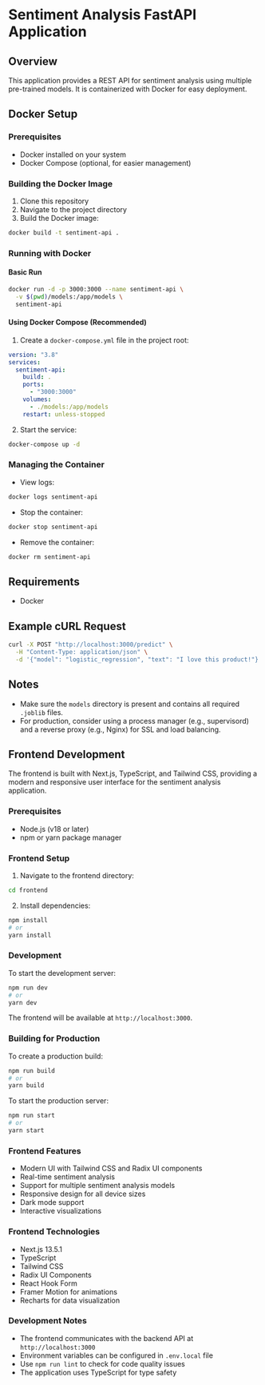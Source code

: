 # Sentiment Analysis FastAPI Application

## Overview

This application provides a REST API for sentiment analysis using multiple pre-trained models. It is containerized with Docker for easy deployment.

## Docker Setup

### Prerequisites

- Docker installed on your system
- Docker Compose (optional, for easier management)

### Building the Docker Image

1. Clone this repository
2. Navigate to the project directory
3. Build the Docker image:

```sh
docker build -t sentiment-api .
```

### Running with Docker

#### Basic Run

```sh
docker run -d -p 3000:3000 --name sentiment-api \
  -v $(pwd)/models:/app/models \
  sentiment-api
```

#### Using Docker Compose (Recommended)

1. Create a `docker-compose.yml` file in the project root:

```yaml
version: "3.8"
services:
  sentiment-api:
    build: .
    ports:
      - "3000:3000"
    volumes:
      - ./models:/app/models
    restart: unless-stopped
```

2. Start the service:

```sh
docker-compose up -d
```

### Managing the Container

- View logs:

```sh
docker logs sentiment-api
```

- Stop the container:

```sh
docker stop sentiment-api
```

- Remove the container:

```sh
docker rm sentiment-api
```

## Requirements

- Docker

## Example cURL Request

```sh
curl -X POST "http://localhost:3000/predict" \
  -H "Content-Type: application/json" \
  -d '{"model": "logistic_regression", "text": "I love this product!"}'
```

## Notes

- Make sure the `models` directory is present and contains all required `.joblib` files.
- For production, consider using a process manager (e.g., supervisord) and a reverse proxy (e.g., Nginx) for SSL and load balancing.

## Frontend Development

The frontend is built with Next.js, TypeScript, and Tailwind CSS, providing a modern and responsive user interface for the sentiment analysis application.

### Prerequisites

- Node.js (v18 or later)
- npm or yarn package manager

### Frontend Setup

1. Navigate to the frontend directory:

```sh
cd frontend
```

2. Install dependencies:

```sh
npm install
# or
yarn install
```

### Development

To start the development server:

```sh
npm run dev
# or
yarn dev
```

The frontend will be available at `http://localhost:3000`.

### Building for Production

To create a production build:

```sh
npm run build
# or
yarn build
```

To start the production server:

```sh
npm run start
# or
yarn start
```

### Frontend Features

- Modern UI with Tailwind CSS and Radix UI components
- Real-time sentiment analysis
- Support for multiple sentiment analysis models
- Responsive design for all device sizes
- Dark mode support
- Interactive visualizations

### Frontend Technologies

- Next.js 13.5.1
- TypeScript
- Tailwind CSS
- Radix UI Components
- React Hook Form
- Framer Motion for animations
- Recharts for data visualization

### Development Notes

- The frontend communicates with the backend API at `http://localhost:3000`
- Environment variables can be configured in `.env.local` file
- Use `npm run lint` to check for code quality issues
- The application uses TypeScript for type safety

